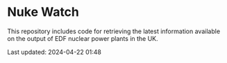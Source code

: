 # Nuke Watch

This repository includes code for retrieving the latest information available on the output of EDF nuclear power plants in the UK.

Last updated: 2024-04-22 01:48